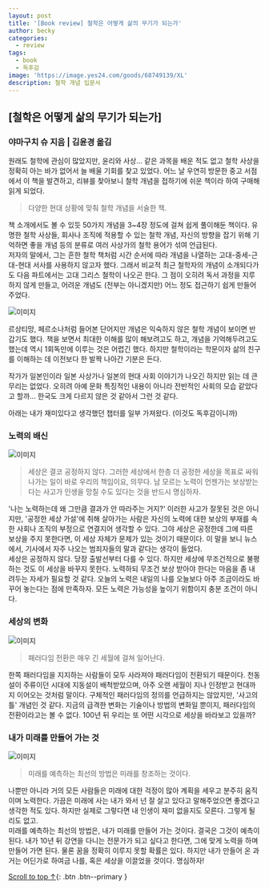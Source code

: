 ```yaml
---
layout: post
title: '[Book review] 철학은 어떻게 삶의 무기가 되는가'
author: becky
categories:
  - review
tags:
  - book
  - 독후감
image: 'https://image.yes24.com/goods/68749139/XL'
description: 철학 개념 입문서
---
```


## [철학은 어떻게 삶의 무기가 되는가]  
### 야마구치 슈 지음 | 김윤경 옮김  


원래도 철학에 관심이 많았지만, 윤리와 사상... 같은 과목을 배운 적도 없고 철학 사상을 정확히 아는 바가 없어서 늘 배울 기회를 찾고 있었다. 어느 날 우연히 방문한 중고 서점에서 이 책을 발견하고, 리뷰를 찾아보니 철학 개념을 접하기에 쉬운 책이라 하여 구매해 읽게 되었다.  


> 다양한 현대 상황에 맞춰 철학 개념을 서술한 책.  

책 소개에서도 볼 수 있듯 50가지 개념을 3~4장 정도에 걸쳐 쉽게 풀이해둔 책이다. 유명한 철학 사상들, 회사나 조직에 적용할 수 있는 철학 개념, 자신의 방향을 잡기 위해 기억하면 좋을 개념 등의 분류로 여러 사상가의 철학 용어가 섞여 언급된다.  
저자의 말에서, 그는 흔한 철학 책처럼 시간 순서에 따라 개념을 나열하는 고대-중세-근대-현대 서사를 사용하지 않고자 했다. 그래서 비교적 최근 철학자의 개념이 소개되다가도 다음 파트에서는 고대 그리스 철학이 나오곤 한다. 그 점이 오히려 독서 과정을 지루하지 않게 만들고, 어려운 개념도 (전부는 아니겠지만) 어느 정도 접근하기 쉽게 만들어주었다.  



![이미지](https://i.imgur.com/uvlrMjE.png)  

르상티망, 페르소나처럼 들어본 단어지만 개념은 익숙하지 않은 철학 개념이 보이면 반갑기도 했다. 책을 보면서 최대한 이해를 많이 해보려고도 하고, 개념을 기억해두려고도 했는데 역시 1회독만에 이루는 것은 어렵긴 했다. 하지만 철학이라는 학문이자 삶의 친구를 이해하는 데 이전보다 한 발짝 나아간 기분은 든다.  

작가가 일본인이라 일본 사상가나 일본의 현대 사회 이야기가 나오긴 하지만 읽는 데 큰 무리는 없었다. 오히려 아예 문화 특징적인 내용이 아니라 전반적인 사회의 모습 같았다고 할까... 한국도 크게 다르지 않은 것 같아서 그런 것 같다.  


아래는 내가 재미있다고 생각했던 챕터를 일부 가져왔다. (이것도 독후감이니까)  


### 노력의 배신

![이미지](https://i.imgur.com/Dw2b9UH.png)  

> 세상은 결코 공정하지 않다. 그러한 세상에서 한층 더 공정한 세상을 목표로 싸워 나가는 일이 바로 우리의 책임이요, 의무다. 남 모르는 노력이 언젠가는 보상받는다는 사고가 인생을 망칠 수도 있다는 것을 반드시 명심하자.

'나는 노력하는데 왜 그만큼 결과가 안 따라주는 거지?' 이러한 사고가 잘못된 것은 아니지만, '공정한 세상 가설'에 취해 살아가는 사람은 자신의 노력에 대한 보상의 부재를 속한 사회나 조직의 부정으로 연결지어 생각할 수 있다. 그야 세상은 공정한데 그에 따른 보상을 주지 못한다면, 이 세상 자체가 문제가 있는 것이기 때문이다. 이 말을 보니 뉴스에서, 기사에서 자주 나오는 범죄자들의 말과 같다는 생각이 들었다.  
세상은 공정하지 않다. 당장 출발선부터 다를 수 있다. 하지만 세상에 무조건적으로 불평하는 것도 이 세상을 바꾸지 못한다. 노력하되 무조건 보상 받아야 한다는 마음을 좀 내려두는 자세가 필요할 것 같다. 오늘의 노력은 내일의 나를 오늘보다 아주 조금이라도 바꾸어 놓는다는 점에 만족하자. 모든 노력은 가능성을 높이기 위함이지 충분 조건이 아니다.


### 세상의 변화

![이미지](https://i.imgur.com/ULqZY4r.png)

> 패러다임 전환은 매우 긴 세월에 걸쳐 일어난다.  

한쪽 패러다임을 지지하는 사람들이 모두 사라져야 패러다임이 전환되기 때문이다. 천동설이 주류이던 시대에 지동설이 배척받았으며, 아주 오랜 세월이 지나 인정받고 현대까지 이어오는 것처럼 말이다. 구체적인 패러다임의 정의를 언급하지는 않았지만, '사고의 틀' 개념인 것 같다. 지금의 급격한 변화는 기술이나 방법의 변화일 뿐이지, 패러다임의 전환이라고는 볼 수 없다. 100년 뒤 우리는 또 어떤 시각으로 세상을 바라보고 있을까?  


### 내가 미래를 만들어 가는 것

![이미지](https://i.imgur.com/4ZRAUYf.png)  

> 미래를 예측하는 최선의 방법은 미래를 창조하는 것이다.  

나뿐만 아니라 거의 모든 사람들은 미래에 대한 걱정이 많아 계획을 세우고 분주히 움직이며 노력한다. 가끔은 미래에 사는 내가 와서 넌 잘 살고 있다고 말해주었으면 좋겠다고 생각한 적도 있다. 하지만 실제로 그렇다면 내 인생이 재미 없을지도 모른다. 그렇게 될 리도 없고.  
미래를 예측하는 최선의 방법은, 내가 미래를 만들어 가는 것이다. 결국은 그것이 예측이 된다. 내가 10년 뒤 강연을 다니는 전문가가 되고 싶다고 한다면, 그에 맞게 노력을 하며 만들어 가면 된다. 물론 꿈을 정확히 이루지 못할 확률은 있다. 하지만 내가 만들어 온 과거는 어딘가로 하여금 나를, 혹은 세상을 이끌었을 것이다. 명심하자!  




[Scroll to top ↑](#){: .btn .btn--primary }  
